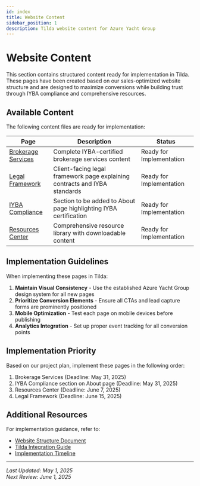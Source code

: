 ```yaml
---
id: index
title: Website Content
sidebar_position: 1
description: Tilda website content for Azure Yacht Group
---
```


# Website Content

This section contains structured content ready for implementation in Tilda. These pages have been created based on our sales-optimized website structure and are designed to maximize conversions while building trust through IYBA compliance and comprehensive resources.

## Available Content

The following content files are ready for implementation:

| Page | Description | Status |
|------|-------------|--------|
| [Brokerage Services](./brokerage) | Complete IYBA-certified brokerage services content | Ready for Implementation |
| [Legal Framework](./legal-framework) | Client-facing legal framework page explaining contracts and IYBA standards | Ready for Implementation |
| [IYBA Compliance](./iyba-compliance) | Section to be added to About page highlighting IYBA certification | Ready for Implementation |
| [Resources Center](./resources) | Comprehensive resource library with downloadable content | Ready for Implementation |

## Implementation Guidelines

When implementing these pages in Tilda:

1. **Maintain Visual Consistency** - Use the established Azure Yacht Group design system for all new pages
2. **Prioritize Conversion Elements** - Ensure all CTAs and lead capture forms are prominently positioned
3. **Mobile Optimization** - Test each page on mobile devices before publishing
4. **Analytics Integration** - Set up proper event tracking for all conversion points

## Implementation Priority

Based on our project plan, implement these pages in the following order:

1. Brokerage Services (Deadline: May 31, 2025)
2. IYBA Compliance section on About page (Deadline: May 31, 2025)
3. Resources Center (Deadline: June 7, 2025)
4. Legal Framework (Deadline: June 15, 2025)

## Additional Resources

For implementation guidance, refer to:
- [Website Structure Document](../website-architecture/site-structure)
- [Tilda Integration Guide](../website-architecture/tilda-integration)
- [Implementation Timeline](../WEBSITE_STRUCTURE_ALIGNMENT#timeline-for-completion)

---

*Last Updated: May 1, 2025*  
*Next Review: June 1, 2025* 